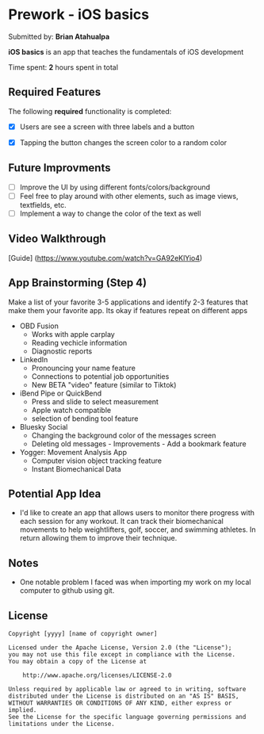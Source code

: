 # Prework - iOS basics 

Submitted by: **Brian Atahualpa**

**iOS basics** is an app that teaches the fundamentals of iOS development 

Time spent: **2** hours spent in total

## Required Features

The following **required** functionality is completed:

- [x] Users are see a screen with three labels and a button
- [x] Tapping the button changes the screen color to a random color

      
## Future Improvments
- [ ] Improve the UI by using different fonts/colors/background
- [ ] Feel free to play around with other elements, such as image views, textfields, etc.
- [ ] Implement a way to change the color of the text as well
 
## Video Walkthrough
[Guide] (https://www.youtube.com/watch?v=GA92eKlYio4)

## App Brainstorming (Step 4)

Make a list of your favorite 3-5 applications and identify 2-3 features that make them your favorite app. Its okay if features repeat on different apps
- OBD Fusion
   - Works with apple carplay 
   - Reading vechicle information
   - Diagnostic reports
- LinkedIn
   - Pronouncing your name feature
   - Connections to potential job opportunities
   - New BETA "video" feature (similar to Tiktok)
- iBend Pipe or QuickBend
   - Press and slide to select measurement
   - Apple watch compatible
   - selection of bending tool feature
- Bluesky Social
   - Changing the background color of the messages screen
   - Deleting old messages
           - Improvements
                   - Add a bookmark feature
- Yogger: Movement Analysis App
   - Computer vision object tracking feature
   - Instant Biomechanical Data

## Potential App Idea
   - I'd like to create an app that allows users to monitor there progress with each session for any workout. It can track their biomechanical movements to help weightlifters, golf, soccer, and swimming athletes. In return allowing them to improve their technique. 

## Notes

- One notable problem I faced was when importing my work on my local computer to github using git. 

## License

    Copyright [yyyy] [name of copyright owner]

    Licensed under the Apache License, Version 2.0 (the "License");
    you may not use this file except in compliance with the License.
    You may obtain a copy of the License at

        http://www.apache.org/licenses/LICENSE-2.0

    Unless required by applicable law or agreed to in writing, software
    distributed under the License is distributed on an "AS IS" BASIS,
    WITHOUT WARRANTIES OR CONDITIONS OF ANY KIND, either express or implied.
    See the License for the specific language governing permissions and
    limitations under the License.
